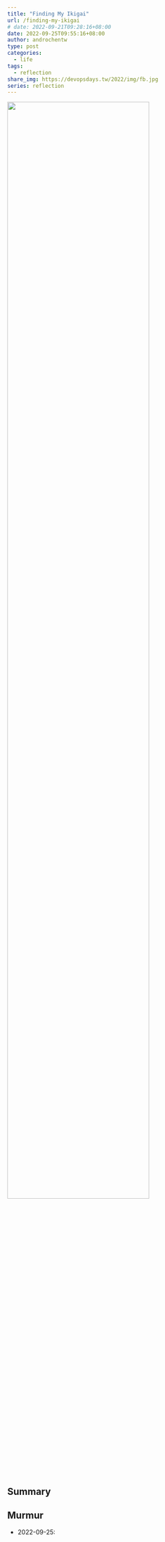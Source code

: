 ```yaml
---
title: "Finding My Ikigai"
url: /finding-my-ikigai
# date: 2022-09-21T09:28:16+08:00
date: 2022-09-25T09:55:16+08:00
author: androchentw
type: post
categories:
  - life
tags: 
  - reflection
share_img: https://devopsdays.tw/2022/img/fb.jpg
series: reflection
---
```


<img style="width:80%;" src="https://devopsdays.tw/2022/img/fb.jpg">

<!--more-->

## Summary

## Murmur

* 2022-09-25:

